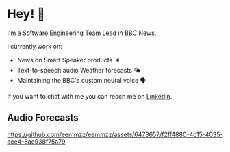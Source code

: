 # Hey! 👋

I'm a Software Engineering Team Lead in BBC News.

I currently work on:
* News on Smart Speaker products 🔈
* Text-to-speech audio Weather forecasts 🌤️
* Maintaining the BBC's custom neural voice 🗣️

If you want to chat with me you can reach me on [Linkedin](https://www.linkedin.com/in/emmamaloney/).

## Audio Forecasts

https://github.com/eemmzz/eemmzz/assets/6473657/f2ff4880-4c15-4035-aee4-8ae938f75a79



<!--
**eemmzz/eemmzz** is a ✨ _special_ ✨ repository because its `README.md` (this file) appears on your GitHub profile.

Here are some ideas to get you started:

- 🔭 I’m currently working on ...
- 🌱 I’m currently learning ...
- 👯 I’m looking to collaborate on ...
- 🤔 I’m looking for help with ...
- 💬 Ask me about ...
- 📫 How to reach me: ...
- 😄 Pronouns: ...
- ⚡ Fun fact: ...
-->
